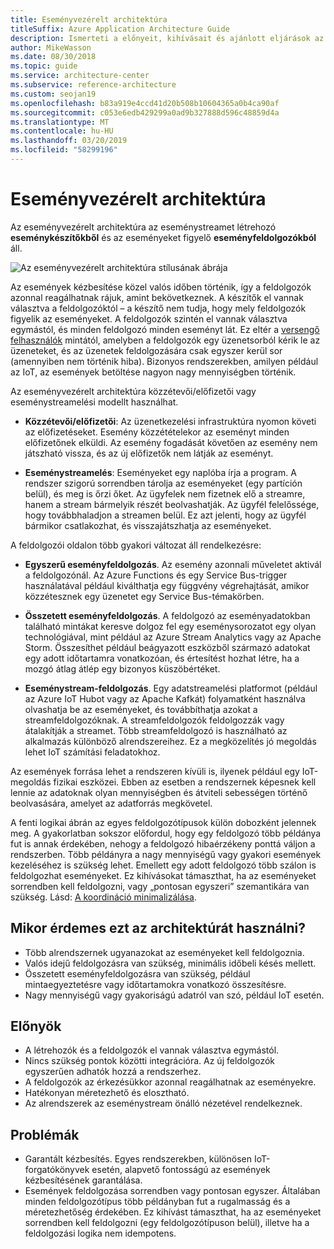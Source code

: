 ```yaml
---
title: Eseményvezérelt architektúra
titleSuffix: Azure Application Architecture Guide
description: Ismerteti a előnyeit, kihívásait és ajánlott eljárások az eseményvezérelt és IoT-architektúráival az Azure-ban.
author: MikeWasson
ms.date: 08/30/2018
ms.topic: guide
ms.service: architecture-center
ms.subservice: reference-architecture
ms.custom: seojan19
ms.openlocfilehash: b83a919e4ccd41d20b508b10604365a0b4ca90af
ms.sourcegitcommit: c053e6edb429299a0ad9b327888d596c48859d4a
ms.translationtype: MT
ms.contentlocale: hu-HU
ms.lasthandoff: 03/20/2019
ms.locfileid: "58299196"
---
```

# <a name="event-driven-architecture-style"></a>Eseményvezérelt architektúra

Az eseményvezérelt architektúra az eseménystreamet létrehozó **eseménykészítőkből** és az eseményeket figyelő **eseményfeldolgozókból** áll.

![Az eseményvezérelt architektúra stílusának ábrája](./images/event-driven.svg)

Az események kézbesítése közel valós időben történik, így a feldolgozók azonnal reagálhatnak rájuk, amint bekövetkeznek. A készítők el vannak választva a feldolgozóktól – a készítő nem tudja, hogy mely feldolgozók figyelik az eseményeket. A feldolgozók szintén el vannak választva egymástól, és minden feldolgozó minden eseményt lát. Ez eltér a [versengő felhasználók][competing-consumers] mintától, amelyben a feldolgozók egy üzenetsorból kérik le az üzeneteket, és az üzenetek feldolgozására csak egyszer kerül sor (amennyiben nem történik hiba). Bizonyos rendszerekben, amilyen például az IoT, az események betöltése nagyon nagy mennyiségben történik.

Az eseményvezérelt architektúra közzétevői/előfizetői vagy eseménystreamelési modellt használhat.

- **Közzétevői/előfizetői**: Az üzenetkezelési infrastruktúra nyomon követi az előfizetéseket. Esemény közzétételekor az eseményt minden előfizetőnek elküldi. Az esemény fogadását követően az esemény nem játszható vissza, és az új előfizetők nem látják az eseményt.

- **Eseménystreamelés**: Eseményeket egy naplóba írja a program. A rendszer szigorú sorrendben tárolja az eseményeket (egy partíción belül), és meg is őrzi őket. Az ügyfelek nem fizetnek elő a streamre, hanem a stream bármelyik részét beolvashatják. Az ügyfél felelőssége, hogy továbbhaladjon a streamen belül. Ez azt jelenti, hogy az ügyfél bármikor csatlakozhat, és visszajátszhatja az eseményeket.

A feldolgozói oldalon több gyakori változat áll rendelkezésre:

- **Egyszerű eseményfeldolgozás**. Az esemény azonnali műveletet aktivál a feldolgozónál. Az Azure Functions és egy Service Bus-trigger használatával például kiválthatja egy függvény végrehajtását, amikor közzétesznek egy üzenetet egy Service Bus-témakörben.

- **Összetett eseményfeldolgozás**. A feldolgozó az eseményadatokban található mintákat keresve dolgoz fel egy eseménysorozatot egy olyan technológiával, mint például az Azure Stream Analytics vagy az Apache Storm. Összesíthet például beágyazott eszközből származó adatokat egy adott időtartamra vonatkozóan, és értesítést hozhat létre, ha a mozgó átlag átlép egy bizonyos küszöbértéket.

- **Eseménystream-feldolgozás**. Egy adatstreamelési platformot (például az Azure IoT Hubot vagy az Apache Kafkát) folyamatként használva olvashatja be az eseményeket, és továbbíthatja azokat a streamfeldolgozóknak. A streamfeldolgozók feldolgozzák vagy átalakítják a streamet. Több streamfeldolgozó is használható az alkalmazás különböző alrendszereihez. Ez a megközelítés jó megoldás lehet IoT számítási feladatokhoz.

Az események forrása lehet a rendszeren kívüli is, ilyenek például egy IoT-megoldás fizikai eszközei. Ebben az esetben a rendszernek képesnek kell lennie az adatoknak olyan mennyiségben és átviteli sebességen történő beolvasására, amelyet az adatforrás megkövetel.

A fenti logikai ábrán az egyes feldolgozótípusok külön dobozként jelennek meg. A gyakorlatban sokszor előfordul, hogy egy feldolgozó több példánya fut is annak érdekében, nehogy a feldolgozó hibaérzékeny ponttá váljon a rendszerben. Több példányra a nagy mennyiségű vagy gyakori események kezeléséhez is szükség lehet. Emellett egy adott feldolgozó több szálon is feldolgozhat eseményeket. Ez kihívásokat támaszthat, ha az eseményeket sorrendben kell feldolgozni, vagy „pontosan egyszeri” szemantikára van szükség. Lásd: [A koordináció minimalizálása][minimize-coordination].

## <a name="when-to-use-this-architecture"></a>Mikor érdemes ezt az architektúrát használni?

- Több alrendszernek ugyanazokat az eseményeket kell feldolgoznia.
- Valós idejű feldolgozásra van szükség, minimális időbeli késés mellett.
- Összetett eseményfeldolgozásra van szükség, például mintaegyeztetésre vagy időtartamokra vonatkozó összesítésre.
- Nagy mennyiségű vagy gyakoriságú adatról van szó, például IoT esetén.

## <a name="benefits"></a>Előnyök

- A létrehozók és a feldolgozók el vannak választva egymástól.
- Nincs szükség pontok közötti integrációra. Az új feldolgozók egyszerűen adhatók hozzá a rendszerhez.
- A feldolgozók az érkezésükkor azonnal reagálhatnak az eseményekre.
- Hatékonyan méretezhető és elosztható.
- Az alrendszerek az eseménystream önálló nézetével rendelkeznek.

## <a name="challenges"></a>Problémák

- Garantált kézbesítés. Egyes rendszerekben, különösen IoT-forgatókönyvek esetén, alapvető fontosságú az események kézbesítésének garantálása.
- Események feldolgozása sorrendben vagy pontosan egyszer. Általában minden feldolgozótípus több példányban fut a rugalmasság és a méretezhetőség érdekében. Ez kihívást támaszthat, ha az eseményeket sorrendben kell feldolgozni (egy feldolgozótípuson belül), illetve ha a feldolgozási logika nem idempotens.

 <!-- links -->

[competing-consumers]: ../../patterns/competing-consumers.md
[minimize-coordination]: ../design-principles/minimize-coordination.md
